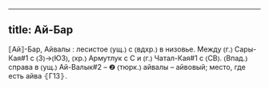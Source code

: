 
---
title: Ай-Бар
---
⟦Ай⟧-Бар, Айвалы
: лесистое ⦅ущ.⦆ с ⦅вдхр.⦆ в низовье. Между ⦅г.⦆ Сары-Кая#1 с ⦅З⦆→⦅ЮЗ⦆, ⦅хр.⦆ Армутлук с С и ⦅г.⦆ Чатал-Кая#1 с ⦅СВ⦆. ⦅Впад.⦆ справа в ⦅ущ.⦆ Ай-Валык#2 – ❷ ⦅тюрк.⦆ айвалы – айвовый; место, где есть айва ⦃Г13⦄.
